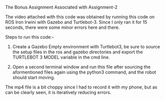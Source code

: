 The Bonus Assignment Associated with Assignment-2

The video attached with this code was obtained by running this code on ROS Iron Irwini with Gazebo and Turtlebot-3. Since I only ran it for 15 seconds, there were some minor errors here and there.

Steps to run this code:-

1. Create a Gazebo Empty environment with Turtlebot3, be sure to source the setup files in the ros and gazebo directories and export the TURTLEBOT 3 MODEL variable in the cmd line.

2. Open a second terminal window and run this file after sourcing the aformentioned files again using the python3 command, and the robot should start moving.

The mp4 file is a bit choppy since I had to record it with my phone, but as can be clearly seen, it is iteratively reducing errors.
